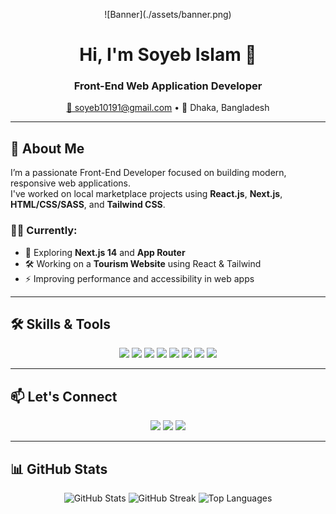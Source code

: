 <p align="center">
 ![Banner](./assets/banner.png)
</p>

<h1 align="center">Hi, I'm Soyeb Islam 👋</h1>
<h3 align="center">Front-End Web Application Developer</h3>

<p align="center">
  <a href="mailto:soyeb10191@gmail.com">📧 soyeb10191@gmail.com</a> • 
  <span>📍 Dhaka, Bangladesh</span>
</p>

---

## 🚀 About Me

I’m a passionate Front-End Developer focused on building modern, responsive web applications.  
I've worked on local marketplace projects using **React.js**, **Next.js**, **HTML/CSS/SASS**, and **Tailwind CSS**.

### 👨‍💼 Currently:
- 🌱 Exploring **Next.js 14** and **App Router**
- 🛠 Working on a **Tourism Website** using React & Tailwind
- ⚡ Improving performance and accessibility in web apps

---

## 🛠 Skills & Tools

<p align="center">
  <img src="https://img.shields.io/badge/React-20232A?style=for-the-badge&logo=react&logoColor=61DAFB" />
  <img src="https://img.shields.io/badge/Next.js-000000?style=for-the-badge&logo=nextdotjs&logoColor=white" />
  <img src="https://img.shields.io/badge/JavaScript-F7DF1E?style=for-the-badge&logo=javascript&logoColor=black" />
  <img src="https://img.shields.io/badge/TypeScript-007ACC?style=for-the-badge&logo=typescript&logoColor=white" />
  <img src="https://img.shields.io/badge/HTML5-E34F26?style=for-the-badge&logo=html5&logoColor=white" />
  <img src="https://img.shields.io/badge/CSS3-1572B6?style=for-the-badge&logo=css3&logoColor=white" />
  <img src="https://img.shields.io/badge/SASS-CC6699?style=for-the-badge&logo=sass&logoColor=white" />
  <img src="https://img.shields.io/badge/Tailwind_CSS-38B2AC?style=for-the-badge&logo=tailwind-css&logoColor=white" />
</p>

---

## 📫 Let's Connect

<p align="center">
  <a href="mailto:soyeb10191@gmail.com"><img src="https://img.shields.io/badge/Gmail-D14836?style=for-the-badge&logo=gmail&logoColor=white" /></a>
  <a href="https://www.linkedin.com/in/soyebislam"><img src="https://img.shields.io/badge/LinkedIn-0A66C2?style=for-the-badge&logo=linkedin&logoColor=white" /></a>
  <a href="https://github.com/soyeb10191"><img src="https://img.shields.io/badge/GitHub-100000?style=for-the-badge&logo=github&logoColor=white" /></a>
</p>

---

## 📊 GitHub Stats

<p align="center">
  <img src="https://github-readme-stats.vercel.app/api?username=soyeb10191&show_icons=true&theme=radical" alt="GitHub Stats" />
  <img src="https://streak-stats.demolab.com?user=soyeb10191&theme=radical" alt="GitHub Streak" />
  <img src="https://github-readme-stats.vercel.app/api/top-langs/?username=soyeb10191&layout=compact&theme=radical" alt="Top Languages" />
</p>
